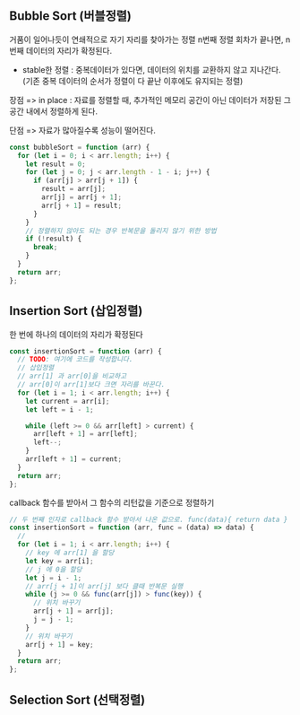 ## Bubble Sort (버블정렬)

거품이 일어나듯이 연쇄적으로 자기 자리를 찾아가는 정렬
n번째 정렬 회차가 끝나면, n번째 데이터의 자리가 확정된다.

- stable한 정렬 : 중복데이터가 있다면, 데이터의 위치를 교환하지 않고 지나간다. (기존 중복 데이터의 순서가 정렬이 다 끝난 이후에도 유지되는 정렬)

장점 => in place : 자료를 정렬할 때, 추가적인 메모리 공간이 아닌 데이터가 저장된 그 공간 내에서 정렬하게 된다.

단점 => 자료가 많아질수록 성능이 떨어진다.

```js
const bubbleSort = function (arr) {
  for (let i = 0; i < arr.length; i++) {
    let result = 0;
    for (let j = 0; j < arr.length - 1 - i; j++) {
      if (arr[j] > arr[j + 1]) {
        result = arr[j];
        arr[j] = arr[j + 1];
        arr[j + 1] = result;
      }
    }
    // 정렬하지 않아도 되는 경우 반복문을 돌리지 않기 위한 방법
    if (!result) {
      break;
    }
  }
  return arr;
};
```

## Insertion Sort (삽입정렬)

한 번에 하나의 데이터의 자리가 확정된다

```js
const insertionSort = function (arr) {
  // TODO: 여기에 코드를 작성합니다.
  // 삽입정렬
  // arr[1] 과 arr[0]을 비교하고
  // arr[0]이 arr[1]보다 크면 자리를 바꾼다.
  for (let i = 1; i < arr.length; i++) {
    let current = arr[i];
    let left = i - 1;

    while (left >= 0 && arr[left] > current) {
      arr[left + 1] = arr[left];
      left--;
    }
    arr[left + 1] = current;
  }
  return arr;
};
```

callback 함수를 받아서 그 함수의 리턴값을 기준으로 정렬하기

```js
// 두 번째 인자로 callback 함수 받아서 나온 값으로. func(data){ return data }
const insertionSort = function (arr, func = (data) => data) {
  //
  for (let i = 1; i < arr.length; i++) {
    // key 에 arr[1] 을 할당
    let key = arr[i];
    // j 에 0을 할당
    let j = i - 1;
    // arr[j + 1]이 arr[j] 보다 클때 반복문 실행
    while (j >= 0 && func(arr[j]) > func(key)) {
      // 위치 바꾸기
      arr[j + 1] = arr[j];
      j = j - 1;
    }
    // 위치 바꾸기
    arr[j + 1] = key;
  }
  return arr;
};
```

## Selection Sort (선택정렬)

